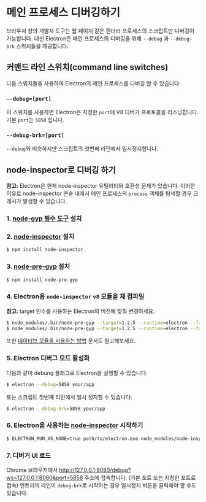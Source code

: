 # 메인 프로세스 디버깅하기

브라우저 창의 개발자 도구는 웹 페이지 같은 렌더러 프로세스의 스크립트만 디버깅이
가능합니다. 대신 Electron은 메인 프로세스의 디버깅을 위해 `--debug` 과 `--debug-brk`
스위치들을 제공합니다.

## 커맨드 라인 스위치(command line switches)

다음 스위치들을 사용하여 Electron의 메인 프로세스를 디버깅 할 수 있습니다:

### `--debug=[port]`

이 스위치를 사용하면 Electron은 지정한 `port`에 V8 디버거 프로토콜을 리스닝합니다.
기본 `port`는 `5858` 입니다.

### `--debug-brk=[port]`

`--debug`와 비슷하지만 스크립트의 첫번째 라인에서 일시정지합니다.

## node-inspector로 디버깅 하기

**참고:** Electron은 현재 node-inspector 유틸리티와 호환성 문제가 있습니다. 이러한
이유로 node-inspector 콘솔 내에서 메인 프로세스의 `process` 객체를 탐색할 경우 크래시가
발생할 수 있습니다.

### 1. [node-gyp 필수 도구][node-gyp-required-tools] 설치

### 2. [node-inspector][node-inspector] 설치

```bash
$ npm install node-inspector
```

### 3. [node-pre-gyp][node-pre-gyp] 설치

```bash
$ npm install node-pre-gyp
```

### 4. Electron용 `node-inspector` `v8` 모듈을 재 컴파일

**참고:** target 인수를 사용하는 Electron의 버전에 맞춰 변경하세요.

```bash
$ node_modules/.bin/node-pre-gyp --target=1.2.5 --runtime=electron --fallback-to-build --directory node_modules/v8-debug/ --dist-url=https://atom.io/download/atom-shell reinstall
$ node_modules/.bin/node-pre-gyp --target=1.2.5 --runtime=electron --fallback-to-build --directory node_modules/v8-profiler/ --dist-url=https://atom.io/download/atom-shell reinstall
```

또한 [네이티브 모듈을 사용하는 방법][how-to-install-native-modules] 문서도 참고해보세요.

### 5. Electron 디버그 모드 활성화

다음과 같이 debung 플래그로 Electron을 실행할 수 있습니다:

```bash
$ electron --debug=5858 your/app
```

또는 스크립트 첫번째 라인에서 일시 정지할 수 있습니다:

```bash
$ electron --debug-brk=5858 your/app
```

### 6. Electron을 사용하는 [node-inspector][node-inspector] 시작하기

```bash
$ ELECTRON_RUN_AS_NODE=true path/to/electron.exe node_modules/node-inspector/bin/inspector.js
```

### 7. 디버거 UI 로드

Chrome 브라우저에서 http://127.0.0.1:8080/debug?ws=127.0.0.1:8080&port=5858 주소에
접속합니다. (기본 포트 또는 지정한 포트로 접속) 엔트리의 라인이 `debug-brk`로 시작하는
경우 일시정지 버튼을 클릭해야 할 수도 있습니다.

[node-inspector]: https://github.com/node-inspector/node-inspector
[node-pre-gyp]: https://github.com/mapbox/node-pre-gyp
[node-gyp-required-tools]: https://github.com/nodejs/node-gyp#installation
[how-to-install-native-modules]: using-native-node-modules.md#네이티브-모듈을-설치하는-방법
